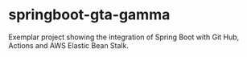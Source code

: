 # springboot-gta-gamma
Exemplar project showing the integration of Spring Boot with Git Hub, Actions and AWS Elastic Bean Stalk.
